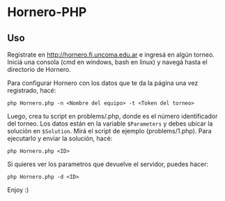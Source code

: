 # Hornero-PHP

## Uso

Registrate en http://hornero.fi.uncoma.edu.ar e ingresá en algún torneo. Iniciá una consola (cmd en windows, bash en linux) y navegá hasta el directorio de Hornero. 

Para configurar Hornero con los datos que te da la página una vez registrado, hacé: 

```
php Hornero.php -n <Nombre del equipo> -t <Token del torneo>
```

Luego, crea tu script en problems/<ID>.php, donde <ID> es el número identificador del torneo. Los datos están en la variable `$Parameters` y debes ubicar la solución en `$Solution`. Mirá el script de ejemplo (problems/1.php). Para ejecutarlo y enviar la solución, hacé: 

```
php Hornero.php <ID>
```

Si quieres ver los parametros que devuelve el servidor, puedes hacer: 

```
php Hornero.php -d <ID>
```

Enjoy :)